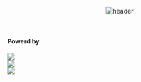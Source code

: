 <div align="center">

  ![header](https://capsule-render.vercel.app/api?type=waving&color=4078c0&height=180&section=header&text=타입스크립트로%20만든%20블록체인&fontSize=45&animation=fadeIn&fontAlignY=38&desc=yonghun16&descAlignY=55&descAlign=85)
	
</div>

</br>


<h4>Powerd by</h4>
<div>
  <!-- TypeScript --><a href="https://www.typescriptlang.org"><img src="https://img.shields.io/badge/TypeScript-3178C6?style=flat&logo=TypeScript&logoColor=white" /></a>
  <br>
	<!-- Github --><a href="https://github.com/"><img src="https://img.shields.io/badge/GitHub-181717?style=flat&logo=GitHub&logoColor=white" /></a>
 	<br>
	<!-- Novim --><a href="https://neovim.io/"><img src="https://img.shields.io/badge/Neovim-01B952?style=flat&logo=neovim&logoColor=white" /></a>
</div>
